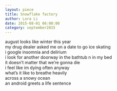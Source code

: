 ```yaml
---
layout: piece
title: Snowflake factory
author: Lora Li
date: 2015-08-01 06:00:00
category: september2015
---
```

august looks like winter this year<br>
my drug dealer asked me on a date to go ice skating<br>
i google insomnia and delirium<br>
i look for another doorway in the bathtub n in my bed<br>
it doesn’t matter that we’re gonna die<br>
i feel like im dying often anyway<br>
what’s it like to breathe heavily<br>
across a snowy ocean<br>
an android greets a life sentence